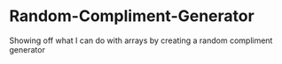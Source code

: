 # Random-Compliment-Generator
Showing off what I can do with arrays by creating a random compliment generator
